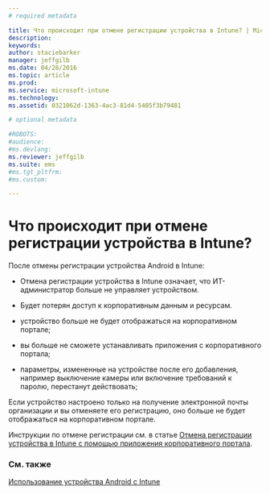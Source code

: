 ```yaml
---
# required metadata

title: Что происходит при отмене регистрации устройства в Intune? | Microsoft Intune
description:
keywords:
author: staciebarker
manager: jeffgilb
ms.date: 04/28/2016
ms.topic: article
ms.prod:
ms.service: microsoft-intune
ms.technology:
ms.assetid: 0321062d-1363-4ac3-81d4-5405f3b79481

# optional metadata

#ROBOTS:
#audience:
#ms.devlang:
ms.reviewer: jeffgilb
ms.suite: ems
#ms.tgt_pltfrm:
#ms.custom:

---
```



# Что происходит при отмене регистрации устройства в Intune?

После отмены регистрации устройства Android в Intune:

-   Отмена регистрации устройства в Intune означает, что ИТ-администратор больше не управляет устройством. 

-   Будет потерян доступ к корпоративным данным и ресурсам.

-   устройство больше не будет отображаться на корпоративном портале;

-   вы больше не сможете устанавливать приложения с корпоративного портала;

-   параметры, измененные на устройстве после его добавления, например выключение камеры или включение требований к паролю, перестанут действовать;

Если устройство настроено только на получение электронной почты организации и вы отменяете его регистрацию, оно больше не будет отображаться на корпоративном портале. 

Инструкции по отмене регистрации см. в статье [Отмена регистрации устройства в Intune с помощью приложения корпоративного портала](unenroll-your-device-from-intune-android.md).

### См. также
[Использование устройства Android с Intune](using-your-android-device-with-intune.md)

<!--HONumber=May16_HO3-->


